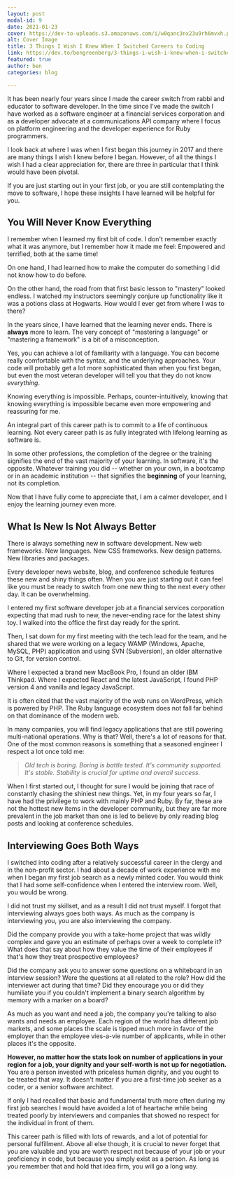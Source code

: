 ```yaml
---
layout: post
modal-id: 9
date: 2021-01-23
cover: https://dev-to-uploads.s3.amazonaws.com/i/w0qanc3nx23u9rh6mvxh.png
alt: Cover Image
title: 3 Things I Wish I Knew When I Switched Careers to Coding
link: https://dev.to/bengreenberg/3-things-i-wish-i-knew-when-i-switched-careers-to-coding-po5
featured: true
author: ben
categories: blog

---
```


It has been nearly four years since I made the career switch from rabbi and educator to software developer. In the time since I've made the switch I have worked as a software engineer at a financial services corporation and as a developer advocate at a communications API company where I focus on platform engineering and the developer experience for Ruby programmers.

I look back at where I was when I first began this journey in 2017 and there are many things I wish I knew before I began. However, of all the things I wish I had a clear appreciation for, there are three in particular that I think would have been pivotal. 

If you are just starting out in your first job, or you are still contemplating the move to software, I hope these insights I have learned will be helpful for you.

## You Will Never Know Everything

I remember when I learned my first bit of code. I don't remember exactly what it was anymore, but I remember how it made me feel: Empowered and terrified, both at the same time!

On one hand, I had learned how to make the computer do something I did not know how to do before.

On the other hand, the road from that first basic lesson to "mastery" looked endless. I watched my instructors seemingly conjure up functionality like it was a potions class at Hogwarts. How would I ever get from where I was to there?

In the years since, I have learned that the learning never ends. There is **always** more to learn. The very concept of "mastering a language" or "mastering a framework" is a bit of a misconception.

Yes, you can achieve a lot of familiarity with a language. You can become really comfortable with the syntax, and the underlying approaches. Your code will probably get a lot more sophisticated than when you first began, but even the most veteran developer will tell you that they do not know *everything*.

Knowing everything is impossible. Perhaps, counter-intuitively, knowing that knowing everything is impossible became even more empowering and reassuring for me.

An integral part of this career path is to commit to a life of continuous learning. Not every career path is as fully integrated with lifelong learning as software is. 

In some other professions, the completion of the degree or the training signifies the end of the vast majority of your learning. In software, it's the opposite. Whatever training you did -- whether on your own, in a bootcamp or in an academic institution -- that signifies the **beginning** of your learning, not its completion.

Now that I have fully come to appreciate that, I am a calmer developer, and I enjoy the learning journey even more.

## What Is New Is Not Always Better

There is always something new in software development. New web frameworks. New languages. New CSS frameworks. New design patterns. New libraries and packages.

Every developer news website, blog, and conference schedule features these new and shiny things often. When you are just starting out it can feel like you must be ready to switch from one new thing to the next every other day. It can be overwhelming.

I entered my first software developer job at a financial services corporation expecting that mad rush to new, the never-ending race for the latest shiny toy. I walked into the office the first day ready for the sprint.

Then, I sat down for my first meeting with the tech lead for the team, and he shared that we were working on a legacy WAMP (Windows, Apache, MySQL, PHP) application and using SVN (Subversion), an older alternative to Git, for version control.

Where I expected a brand new MacBook Pro, I found an older IBM Thinkpad. Where I expected React and the latest JavaScript, I found PHP version 4 and vanilla and legacy JavaScript.

It is often cited that the vast majority of the web runs on WordPress, which is powered by PHP. The Ruby language ecosystem does not fall far behind on that dominance of the modern web.

In many companies, you will find legacy applications that are still powering multi-national operations. Why is that? Well, there's a lot of reasons for that. One of the most common reasons is something that a seasoned engineer I respect a lot once told me:

> *Old tech is boring. Boring is battle tested. It's community supported. It's stable. Stability is crucial for uptime and overall success.*

When I first started out, I thought for sure I would be joining that race of constantly chasing the shiniest new things. Yet, in my four years so far, I have had the privilege to work with mainly PHP and Ruby. By far, these are not the hottest new items in the developer community, but they are far more prevalent in the job market than one is led to believe by only reading blog posts and looking at conference schedules.

## Interviewing Goes Both Ways

I switched into coding after a relatively successful career in the clergy and in the non-profit sector. I had about a decade of work experience with me when I began my first job search as a newly minted coder. You would think that I had some self-confidence when I entered the interview room. Well, you would be wrong.

I did not trust my skillset, and as a result I did not trust myself. I forgot that interviewing always goes both ways. As much as the company is interviewing you, you are also interviewing the company.

Did the company provide you with a take-home project that was wildly complex and gave you an estimate of perhaps over a week to complete it? What does that say about how they value the time of their employees if that's how they treat prospective employees?

Did the company ask you to answer some questions on a whiteboard in an interview session? Were the questions at all related to the role? How did the interviewer act during that time? Did they encourage you or did they humiliate you if you couldn't implement a binary search algorithm by memory with a marker on a board?

As much as you want and need a job, the company you're talking to also wants and needs an employee. Each region of the world has different job markets, and some places the scale is tipped much more in favor of the employer than the employee vies-a-vie number of applicants, while in other places it's the opposite.

**However, no matter how the stats look on number of applications in your region for a job, your dignity and your self-worth is not up for negotiation.** You are a person invested with priceless human dignity, and you ought to be treated that way. It doesn't matter if you are a first-time job seeker as a coder, or a senior software architect. 

If only I had recalled that basic and fundamental truth more often during my first job searches I would have avoided a lot of heartache while being treated poorly by interviewers and companies that showed no respect for the individual in front of them.

This career path is filled with lots of rewards, and a lot of potential for personal fulfillment. Above all else though, it is crucial to never forget that you are valuable and you are worth respect not because of your job or your proficiency in code, but because you simply exist as a person. As long as you remember that and hold that idea firm, you will go a long way.
